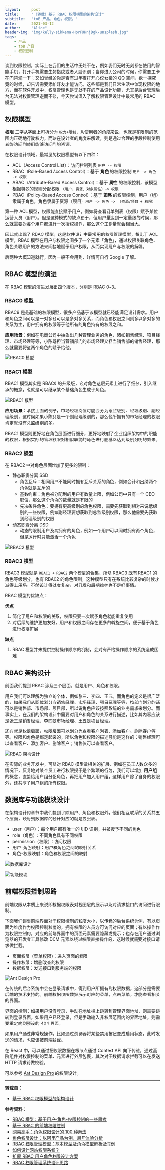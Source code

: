 ```yaml
---
layout:     post
title:      "（转载）基于 RBAC 权限模型的架构设计"
subtitle:   "toB 产品，角色，权限。"
date:       2021-03-12
author:     "Alice"
header-img: "img/kelly-sikkema-HprPUHnjDgk-unsplash.jpg"
tags:
    - 产品
    - toB 产品
    - 权限控制
---
```



谈到权限控制，实际上在我们的生活中无处不在，例如我们无时无刻都在使用的智能手机，打开手机需要生物指纹或者人脸识别；当你进入公司的时候，你需要工卡在门禁滴一下；又如曾经的你是否有过半夜打开心仪女孩的 QQ 空间，欲一探究竟的时候，却告诉需要添加好友才能访问。这些都是我们日常生活中体现权限的地方，而在软件开发中，权限管理也是无处不在的产品设计功能，尤其是后台管理后台无法对权限管理避而不谈，今天尝试深入了解权限管理设计中最常用的 RBAC 模型。

## 权限模型

**权限** 二字从字面上可拆分为 `权力+限制`，从使用者的角度来说，也就是在限制的范围内正确地行驶权力，而站在设计者的角度来解读，则是通过合理的手段控制使用者能访问到他们能够访问到的资源。

在权限设计领域，最常见的权限模型有以下四种：

- ACL（Access Control List）：访问控制列表 `用户 -> 权限`
- RBAC（Role-Based Access Control）：基于 **角色** 的权限控制 `用户 -> 角色 -> 权限`
- ABAC（Attribute-Based Access Control）：基于 **属性** 的权限控制，该模型根据特殊的规则分配权限 `（用户、资源、对象属性）-> 权限`
- PBAC（Policy-Based Access Control）：基于 **策略** 的权限控制，用户（组）隶属于角色，角色隶属于资源（项目）`用户 -> 角色 -> （资源/项目 + 权限）`

第一种 ACL 模型，权限能直接赋予用户，例如将查看订单列表（权限）赋予某位运营人员（用户）。但是这种模式的缺点在于，但用户量达到一定量级的时候，那么就需要对每个用户都进行一次授权操作，那么这个工作量就会相当大。

因此就出现了 RBAC 模型，这是软件设计中最常用的权限管理模型，相比于 ACL 模型，RBAC 模型在用户与权限之间多了一个元素「角色」，通过权限关联角色、角色关联用户的方法来间接地赋予用户权限，从而实现用户与权限的解耦。

后两种大概知道就行，因为一般不会用到，详情可自行 Google 了解。

## RBAC 模型的演进

在 RBAC 模型的演进发展出四个版本，分别是 RBAC 0~3。

### RBAC0 模型

RBAC9 是最基础的权限模型，很多产品基于该模型就已经能满足设计需求。用户和角色之间可以是一对多也可以是多对多关系，而角色和权限之间则多以多对多的关系为主，用户拥有的权限等于他所有的角色持有的权限之和。

**应用场景**：例如在电商公司中抽象出几种管理业务的角色，诸如销售经理、项目经理、市场经理等等，小陈既担当营销部门的市场经理又担当销售部的销售经理，那么就需要将这两个角色的赋予给他。

![RBAC0 模型](\img\in-post\2021-03-12-Architecture-design-based-on-RBAC\authentication-rbac0)

### RBAC1 模型

RBAC1 模型其实是 RBAC0 的升级版，它对角色这层元素上进行了细分，引入继承的概念，也就是可以继承某个基础角色生成子角色。

![RBAC1 模型](\img\in-post\2021-03-12-Architecture-design-based-on-RBAC\authentication-rbac1)

**应用场景**：承接上面的例子，市场经理岗位可能会分为总监级别、经理级别、副经理级别，这时候如果小陈只是一个副经理级别的，那么他所拥有的市场经理的权限肯定就没有总监级别的多。

RBAC1 模型则更好地在角色层面进行细分，更好地映射了企业组织架构中的职能的权限，根据实际的管理权限对相似职能的角色进行删减以达到级别分明的效果。

### RBAC2 模型

在 RBAC2 中对角色层面增加了更多的限制：

- 静态职责分离 SSD
  - 角色互斥：相同用户不能同时拥有互斥关系的角色，例如会计和出纳两个角色就是互斥的
  - 基数约束：角色被分配到的用户有数量上限，例如公司中只有一个 CEO 职位，那么这个角色的数量就是有限的
  - 先决条件角色：要拥有更高级别的角色权限，需要先获取到相对来说低级别的一些权限，例如副经理要想获取到总监级别权限，那么他需要先获取到经理级别的权限
- 动态职责分离 DSD
  - 动态的限制用户及其拥有的角色，例如一个用户可以同时拥有两个角色，但是运行时只能激活一个角色

![RBAC2 模型](\img\in-post\2021-03-12-Architecture-design-based-on-RBAC\authentication-rbac2)

### RBAC3 模型

RBAC3 模型就是 `RBAC1 + RBAC2` 两个模型的合集，所以 RBAC3 既有 RBAC1 的角色等级划分，也有 RBAC2 的角色限制。这种模型只有在系统比较复杂的时候才派得上用场，不然设计得过度复杂，对开发和后期维护也不是好事情。

RBAC 模型的优缺点：

**优点**

1. 简化了用户和权限的关系，权限只要一次赋予角色就能重复使用
2. 对后续的维护更加友好，用户和权限之间存在更多的斡旋空间，便于基于角色进行权限扩展

**缺点**

1. RBAC 模型并未提供控制操作顺序的机制，会对有严格操作顺序的系统造成困难

## RBAC 架构设计

前面我们提到 RBAC 涉及三个层面，就是用户、角色和权限。

用户我们可以理解为独立的个体，例如张三、李四、王五。而角色的定义是很广泛的，如果我们从职位划分有销售经理、市场经理、项目经理等等，按部门划分的话可以是销售部、市场部、项目部，所以说角色应该按照系统的业务需求来划分。而事实上，在我们的架构设计中需要对用户和角色的关系进行描述，比如其内容应该是张三是销售经理、李四是市场经理、王五是项目经理。

还有就是权限层面，权限层面可以划分为查看客户列表、添加客户、删除客户等等。权限和角色是绑定起来的，所以角色和权限的描述可能是这样的：销售经理可以查看客户、添加客户、删除客户；销售仅可以查看客户。

![RBAC 架构设计](\img\in-post\2021-03-12-Architecture-design-based-on-RBAC\autification-rbac-architect)

在实际的业务开发中，可以对 RBAC 模型做相关的扩展，例如在员工人数众多的情况下，反复地对某个员工进行权限授予是个繁琐的行为，我们可以增加 **用户组** 的概念，直接给用户组分配角色，再把用户加入用户组，这样用户除了自身的权限外，还共享了用户组的所有权限。

## 数据库与功能模块设计

在架构设计的章节中我们提到了除用户、角色和权限外，他们相互联系的关系共五个层面，映射到数据库的设计对应的就是五张表。

- user（用户）：每个用户都有唯一的 UID 识别，并被授予不同的角色
- role（角色）：不同角色具有不同权限
- permission（权限）：访问权限
- 用户-角色映射：用户和角色之间的映射关系
- 角色-权限映射：角色和权限之间的映射

![数据库设计](\img\in-post\2021-03-12-Architecture-design-based-on-RBAC\authentication-rbac-database-table-design)

![功能模块](\img\in-post\2021-03-12-Architecture-design-based-on-RBAC\authentication-rbac-feature-module)

## 前端权限控制思路

前端权限从本质上来说即根据权限表对视图层的展示以及对请求接口的访问进行限制。

下面我们谈谈前端界面对于权限控制的粒度大小，以传统的后台系统为例，有以页面为维度作为权限控制粒度的，拥有权限的人员方可访问对应的页面；有以操作作为权限控制的，对应的前端界面中的页面元素需要隐藏或提示；也存在用户通过浏览器的开发者工具修改 DOM 元素以绕过权限直接操作的，这时候就需要对接口请求做拦截。

- 页面权限（菜单权限）：进入页面的权限
- 操作权限：增删改查的权限
- 数据权限：发送接口到服务端的权限

![Ant Design Pro](\img\in-post\2021-03-12-Architecture-design-based-on-RBAC\authentication-rbac-management-system)

在传统的后台系统中会在登录请求中，得到用户所拥有的权限数据，这部分是需要后端的技术支持的。前端根据权限数据展示对应的菜单，点击菜单，才能查看相关的界面。

界面的控制：如果用户没有登录，手动在地址栏上跳转到管理界面地址，则需要跳转到登录界面。如果用户已经登录，但是手动输入非权限范围内的界面地址，则需要重定向到预设的 404 界面。

如果用户通过非常规操作，比如通过浏览器将某些禁用按钮变成启用状态，此时发送的请求，也应该被前端拦截。

在 React 中，可以通过把权限数据在根节点通过 Context API 向下传递，通过高阶组件对权限控制的菜单、元素进行外层包裹，其次对于数据请求拦截可以在发送 HTTP 请求前做校验。

可以参考 [Ant Design Pro](https://pro.ant.design/docs/authority-management-cn) 的权限设计。

---

**转载自：**
- [基于 RBAC 权限模型的架构设计](https://tsejx.github.io/blog/architect-design-based-on-rbac/)

**参考资料：**

- [RBAC 模型：基于用户-角色-权限控制的一些思考](http://www.woshipm.com/pd/1150093.html)
- [基于 RBAC 的前端权限控制](https://juejin.im/post/5e048326f265da33f8653c27)
- [网易高手：角色权限设计的 100 种解法](https://www.uisdc.com/100-solutions-for-character-permission-design)
- [角色权限设计：以阿里产品为例，展开体验分析](http://www.woshipm.com/pd/3745592.html)
- [RBAC 权限管理模型：基本模型及角色模型解析及举例](http://www.woshipm.com/pd/440765.html)
- [如何设计网站权限系统？](https://www.zhihu.com/question/20313385)
- [扩展 RBAC 用户角色权限设计方案](https://www.cnblogs.com/zwq194/archive/2011/03/07/1974821.html)
- [RBAC 权限管理系统设计思路](https://juejin.im/post/5e72cfa16fb9a07cc01a4262)
